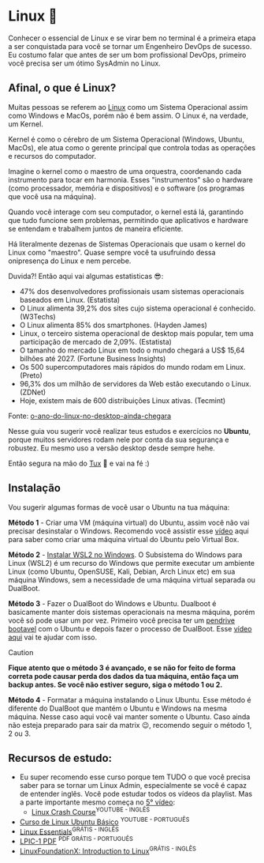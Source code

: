 # Linux 🐧

Conhecer o essencial de Linux e se virar bem no terminal é a primeira etapa a ser conquistada para você se tornar um Engenheiro DevOps de sucesso. Eu costumo falar que antes de ser um bom profissional DevOps, primeiro você precisa ser um ótimo SysAdmin no Linux.

## Afinal, o que é Linux?

Muitas pessoas se referem ao [Linux](https://github.com/torvalds/linux) como um Sistema Operacional assim como Windows e MacOs, porém não é bem assim. O Linux é, na verdade, um Kernel. 

Kernel é como o cérebro de um Sistema Operacional (Windows, Ubuntu, MacOs), ele atua como o gerente principal que controla todas as operações e recursos do computador. 

Imagine o kernel como o maestro de uma orquestra, coordenando cada instrumento para tocar em harmonia. Esses "instrumentos" são o hardware (como processador, memória e dispositivos) e o software (os programas que você usa na máquina). 

Quando você interage com seu computador, o kernel está lá, garantindo que tudo funcione sem problemas, permitindo que aplicativos e hardware se entendam e trabalhem juntos de maneira eficiente.

Há literalmente dezenas de Sistemas Operacionais que usam o kernel do Linux como "maestro". Quase sempre você ta usufruindo dessa onipresença do Linux e nem percebe.

Duvida?! Então aqui vai algumas estatisticas :sunglasses::
- 47% dos desenvolvedores profissionais usam sistemas operacionais baseados em Linux. (Estatista)
- O Linux alimenta 39,2% dos sites cujo sistema operacional é conhecido. (W3Techs)
- O Linux alimenta 85% dos smartphones. (Hayden James)
- Linux, o terceiro sistema operacional de desktop mais popular, tem uma participação de mercado de 2,09%. (Estatista)
- O tamanho do mercado Linux em todo o mundo chegará a US$ 15,64 bilhões até 2027. (Fortune Business Insights)
- Os 500 supercomputadores mais rápidos do mundo rodam em Linux. (Preto)
- 96,3% dos um milhão de servidores da Web estão executando o Linux. (ZDNet)
- Hoje, existem mais de 600 distribuições Linux ativas. (Tecmint)

Fonte: [o-ano-do-linux-no-desktop-ainda-chegara](https://www.edivaldobrito.com.br/o-ano-do-linux-no-desktop-ainda-chegara/)


Nesse guia vou sugerir você realizar teus estudos e exercícios no **Ubuntu**, porque muitos servidores rodam nele por conta da sua segurança e robustez. Eu mesmo uso a versão desktop desde sempre hehe.

Então segura na mão do [Tux](https://pt.wikipedia.org/wiki/Tux) 🐧 e vai na fé :)

## Instalação
Vou sugerir algumas formas de você usar o Ubuntu na tua máquina:

**Método 1** - Criar uma VM (máquina virtual) do Ubuntu, assim você não vai precisar desinstalar o Windows. Recomendo você assistir esse [vídeo](https://www.youtube.com/watch?v=xzOmCxZSQWw&list=PLAp37wMSBouCqJnY-Qck_XDwplEud3ELc&ab_channel=HardwareRedesBrasil) aqui para saber como criar uma máquina virtual do Ubuntu pelo Virtual Box.

**Método 2** - [Instalar WSL2 no Windows](https://www.youtube.com/watch?v=qlLcnSvG1rA). O Subsistema do Windows para Linux (WSL2) é um recurso do Windows que permite executar um ambiente Linux (como Ubuntu, OpenSUSE, Kali, Debian, Arch Linux etc) em sua máquina Windows, sem a necessidade de uma máquina virtual separada ou DualBoot.

**Método 3** - Fazer o DualBoot do Windows e Ubuntu. Dualboot é basicamente manter dois sistemas operacionais na mesma máquina, porém você só pode usar um por vez. Primeiro você precisa ter um [pendrive bootavel](https://www.youtube.com/watch?v=fekbCvIGwSI&ab_channel=ROVEEb) com o Ubuntu e depois fazer o processo de DualBoot. Esse [vídeo aqui](https://www.youtube.com/watch?v=VK4eCi7ktCE&ab_channel=LSRSolu%C3%A7%C3%B5es) vai te ajudar com isso. 
> [!CAUTION]
> **Fique atento que o método 3 é avançado, e se não for feito de forma correta pode causar perda dos dados da tua máquina, então faça um backup antes. Se você não estiver seguro, siga o método 1 ou 2.**

**Método 4** - Formatar a máquina instalando o Linux Ubuntu. Esse método é diferente do DualBoot que mantém o Ubuntu e Windows na mesma máquina. Nesse caso aqui você vai manter somente o Ubuntu. Caso ainda não esteja preparado para sair da matrix :wink:, recomendo seguir o método 1, 2 ou 3.


## Recursos de estudo:
- Eu super recomendo esse curso porque tem TUDO o que você precisa saber para se tornar um Linux Admin, especialmente se você é capaz de entender inglês. Você pode estudar todos os vídeos da playlist. Mas a parte importante mesmo começa no [5° vídeo](https://www.youtube.com/watch?v=VjZKvkZQm1U&list=PLT98CRl2KxKHKd_tH3ssq0HPrThx2hESW&index=5&pp=iAQB):
  - [Linux Crash Course](https://www.youtube.com/playlist?list=PLT98CRl2KxKHKd_tH3ssq0HPrThx2hESW)<sup>YOUTUBE - INGLÊS</sup>
- [Curso de Linux Ubuntu Básico](https://www.youtube.com/watch?v=aW4Owxgcvq4&list=PLnDvRpP8BnezDTtL8lm6C-UOJZn-xzALH&index=1&ab_channel=MatheusBattisti-HoradeCodar) <sup>YOUTUBE - PORTUGUÊS</sup>
- [Linux Essentials](https://www.netacad.com/courses/os-it/ndg-linux-essentials?ref=itsfoss.com)<sup>GRÁTIS - INGLÊS</sup>
- [LPIC-1 PDF](https://learning.lpi.org/pdfstore/LPI-Learning-Material-101-500-pt.pdf) <sup>PDF GRÁTIS - PORTUGUÊS</sup>
- [LinuxFoundationX: Introduction to Linux](https://www.edx.org/learn/linux/the-linux-foundation-introduction-to-linux?index=product&queryID=94f1b3b8dd11b444494d8dcfb10ece99&position=18&results_level=second-level-results&term=&objectID=course-5a631d1c-cb20-4cfc-9b49-1cc9c8fc981e&campaign=Introduction+to+Linux&source=edX&product_category=course&placement_url=https%3A%2F%2Fwww.edx.org%2Fsearch)<sup>GRÁTIS - INGLÊS</sup>